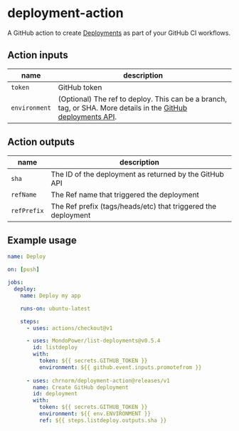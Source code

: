 # deployment-action

A GitHub action to create [Deployments](https://developer.github.com/v3/repos/deployments/) as part of your GitHub CI workflows.

## Action inputs

| name             | description                                                                                                                                                                                                                                                                                                                                                                                                   |
| ---------------- | ------------------------------------------------------------------------------------------------------------------------------------------------------------------------------------------------------------------------------------------------------------------------------------------------------------------------------------------------------------------------------------------------------------- |
| `token`          | GitHub token                                                                                                                                                                                                                                                                                                                                                                                                  |
| `environment`    | (Optional) The ref to deploy. This can be a branch, tag, or SHA. More details in the [GitHub deployments API](https://developer.github.com/v3/repos/deployments/#parameters-1). |

## Action outputs

| name            | description                                            			|
| --------------- | --------------------------------------------------------------- |
| `sha`           | The ID of the deployment as returned by the GitHub API 			|
| `refName`       | The Ref name that triggered the deployment                   	|
| `refPrefix`     | The Ref prefix (tags/heads/etc) that triggered the deployment 	|


## Example usage

```yaml
name: Deploy

on: [push]

jobs:
  deploy:
    name: Deploy my app

    runs-on: ubuntu-latest

    steps:
      - uses: actions/checkout@v1

      - uses: MondoPower/list-deployments@v0.5.4
        id: listdeploy
        with:
          token: ${{ secrets.GITHUB_TOKEN }} 
          environment: ${{ github.event.inputs.promotefrom }}
		  
      - uses: chrnorm/deployment-action@releases/v1
        name: Create GitHub deployment
        id: deployment
        with:
          token: ${{ secrets.GITHUB_TOKEN }}
          environment: ${{ env.ENVIRONMENT }}
          ref: ${{ steps.listdeploy.outputs.sha }}
```
